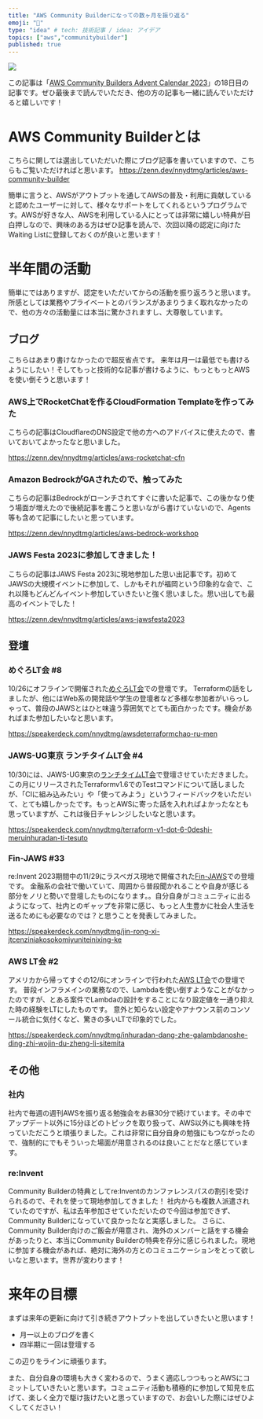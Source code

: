 ```yaml
---
title: "AWS Community Builderになっての数ヶ月を振り返る"
emoji: "🌟"
type: "idea" # tech: 技術記事 / idea: アイデア
topics: ["aws","communitybuilder"]
published: true
---
```

![](https://storage.googleapis.com/zenn-user-upload/a670b85ae710-20230827.png)

この記事は「[AWS Community Builders Advent Calendar 2023](https://qiita.com/advent-calendar/2023/aws-community-builders)」の18日目の記事です。ぜひ最後まで読んでいただき、他の方の記事も一緒に読んでいただけると嬉しいです！


# AWS Community Builderとは
こちらに関しては選出していただいた際にブログ記事を書いていますので、こちらもご覧いただければと思います。
https://zenn.dev/nnydtmg/articles/aws-community-builder

簡単に言うと、AWSがアウトプットを通してAWSの普及・利用に貢献していると認めたユーザーに対して、様々なサポートをしてくれるというプログラムです。AWSが好きな人、AWSを利用している人にとっては非常に嬉しい特典が目白押しなので、興味のある方はぜひ記事を読んで、次回以降の認定に向けたWaiting Listに登録しておくのが良いと思います！


# 半年間の活動
簡単にではありますが、認定をいただいてからの活動を振り返ろうと思います。
所感としては業務やプライベートとのバランスがあまりうまく取れなかったので、他の方々の活動量には本当に驚かされますし、大尊敬しています。

## ブログ
こちらはあまり書けなかったので超反省点です。
来年は月一は最低でも書けるようにしたい！そしてもっと技術的な記事が書けるように、もっともっとAWSを使い倒そうと思います！

### AWS上でRocketChatを作るCloudFormation Templateを作ってみた

こちらの記事はCloudflareのDNS設定で他の方へのアドバイスに使えたので、書いておいてよかったなと思いました。

https://zenn.dev/nnydtmg/articles/aws-rocketchat-cfn

### Amazon BedrockがGAされたので、触ってみた

こちらの記事はBedrockがローンチされてすぐに書いた記事で、この後かなり使う場面が増えたので後続記事を書こうと思いながら書けていないので、Agents等も含めて記事にしたいと思っています。

https://zenn.dev/nnydtmg/articles/aws-bedrock-workshop

### JAWS Festa 2023に参加してきました！

こちらの記事はJAWS Festa 2023に現地参加した思い出記事です。初めてJAWSの大規模イベントに参加して、しかもそれが福岡という印象的な会で、これ以降もどんどんイベント参加していきたいと強く思いました。思い出しても最高のイベントでした！

https://zenn.dev/nnydtmg/articles/aws-jawsfesta2023

## 登壇
### めぐろLT会 #8
10/26にオフラインで開催された[めぐろLT会](https://meguro-lt.connpass.com/event/295777/)での登壇です。
Terraformの話をしましたが、他にはWeb系の開発話や学生の登壇者など多様な参加者がいらっしゃって、普段のJAWSとはひと味違う雰囲気でとても面白かったです。機会があればまた参加したいなと思います。

https://speakerdeck.com/nnydtmg/awsdeterraformchao-ru-men

### JAWS-UG東京 ランチタイムLT会 #4
10/30には、JAWS-UG東京の[ランチタイムLT会](https://jawsug.connpass.com/event/298739/)で登壇させていただきました。
この月にリリースされたTerraformv1.6でのTestコマンドについて話しましたが、「CIに組み込みたい」や「使ってみよう」というフィードバックをいただいて、とても嬉しかったです。もっとAWSに寄った話を入れればよかったなとも思っていますが、これは後日チャレンジしたいなと思います。

https://speakerdeck.com/nnydtmg/terraform-v1-dot-6-0deshi-meruinhuradan-ti-tesuto

### Fin-JAWS #33
re:Invent 2023期間中の11/29にラスベガス現地で開催された[Fin-JAWS](https://fin-jaws.connpass.com/event/299403/)での登壇です。
金融系の会社で働いていて、周囲から普段聞かれることや自身が感じる部分をノリと勢いで登壇したものになります。。自分自身がコミュニティに出るようになって、社内とのギャップを非常に感じ、もっと人生豊かに社会人生活を送るためにも必要なのでは？と思うことを発表してみました。

https://speakerdeck.com/nnydtmg/jin-rong-xi-jtcenziniakosokomiyuniteinixing-ke


### AWS LT会 #2
アメリカから帰ってすぐの12/6にオンラインで行われた[AWS LT会](https://aws-likers.connpass.com/event/301604/)での登壇です。
普段インフラメインの業務なので、Lambdaを使い倒すようなことがなかったのですが、とある案件でLambdaの設計をすることになり設定値を一通り抑えた時の経験をLTにしたものです。
意外と知らない設定やアナウンス前のコンソール統合に気付くなど、驚きの多いLTで印象的でした。

https://speakerdeck.com/nnydtmg/inhuradan-dang-zhe-galambdanoshe-ding-zhi-wojin-du-zheng-li-sitemita


## その他
### 社内
社内で毎週の週刊AWSを振り返る勉強会をお昼30分で続けています。その中でアップデート以外に15分ほどのトピックを取り扱って、AWS以外にも興味を持っていただこうと頑張りました。これは非常に自分自身の勉強にもつながったので、強制的にでもそういった場面が用意されるのは良いことだなと感じています。

### re:Invent
Community Builderの特典としてre:Inventのカンファレンスパスの割引を受けられるので、それを使って現地参加してきました！
社内からも複数人派遣されていたのですが、私は去年参加させていただいたので今回は参加できず、Community Builderになっていて良かったなと実感しました。
さらに、Community Builder向けのご飯会が用意され、海外のメンバーと話をする機会があったりと、本当にCommunity Builderの特典を存分に感じられました。現地に参加する機会があれば、絶対に海外の方とのコミュニケーションをとって欲しいなと思います。世界が変わります！

# 来年の目標
まずは来年の更新に向けて引き続きアウトプットを出していきたいと思います！

* 月一以上のブログを書く
* 四半期に一回は登壇する

この辺りをラインに頑張ります。

また、自分自身の環境も大きく変わるので、うまく適応しつつもっとAWSにコミットしていきたいと思います。コミュニティ活動も積極的に参加して知見を広げて、楽しく全力で駆け抜けたいと思っていますので、お会いした際にはぜひよくしてください！
